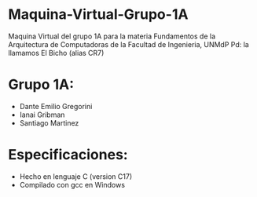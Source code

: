 # Maquina-Virtual-Grupo-1A
Maquina Virtual del grupo 1A para la materia Fundamentos de la Arquitectura de Computadoras de la Facultad de Ingenieria, UNMdP
Pd: la llamamos El Bicho (alias CR7)

# Grupo 1A:
- Dante Emilio Gregorini
- Ianai Gribman
- Santiago Martinez

# Especificaciones:
- Hecho en lenguaje C (version C17)
- Compilado con gcc en Windows
